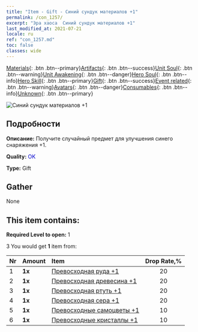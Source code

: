 ```yaml
---
title: "Item - Gift - Синий сундук материалов +1"
permalink: /con_1257/
excerpt: "Эра хаоса  Синий сундук материалов +1"
last_modified_at: 2021-07-21
locale: ru
ref: "con_1257.md"
toc: false
classes: wide
---
```

 [Materials](/ItemsRU/){: .btn .btn--primary}[Artifacts](/ItemsRU/Artifacts/){: .btn .btn--success}[Unit Soul](/ItemsRU/UnitSoul/){: .btn .btn--warning}[Unit Awakening](/ItemsRU/UnitAwakening/){: .btn .btn--danger}[Hero Soul](/ItemsRU/HeroSoul/){: .btn .btn--info}[Hero Skill](/ItemsRU/HeroSkill/){: .btn .btn--primary}[Gift](/ItemsRU/Gift/){: .btn .btn--success}[Event related](/ItemsRU/Events/){: .btn .btn--warning}[Avatars](/ItemsRU/Avatars/){: .btn .btn--danger}[Consumables](/ItemsRU/Consumables/){: .btn .btn--info}[Unknown](/ItemsRU/Unknown/){: .btn .btn--primary}

 ![Синий сундук материалов +1](/images/t/i_304002.png)

## Подробности
 **Описание:** Получите случайный предмет для улучшения синего снаряжения +1.

 **Quality:** <span style="color: #0000CD">OK</span>

 **Type:** Gift

## Gather

  None

## This item contains:

 **Required Level to open:** 1

 3 You would get **1** item  from:

  | Nr | Amount |     Item    | Drop Rate,% |
  |:---|:-------|:------------|:---------:|
  | 1 |  **1x** | [Превосходная руда +1](/ItemsRU/mat_19/) | 20 | 
  | 2 |  **1x** | [Превосходная древесина +1](/ItemsRU/mat_20/) | 20 | 
  | 3 |  **1x** | [Превосходная ртуть +1](/ItemsRU/mat_21/) | 20 | 
  | 4 |  **1x** | [Превосходная сера +1](/ItemsRU/mat_22/) | 20 | 
  | 5 |  **1x** | [Превосходные самоцветы +1](/ItemsRU/mat_23/) | 10 | 
  | 6 |  **1x** | [Превосходные кристаллы +1](/ItemsRU/mat_24/) | 10 | 
